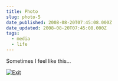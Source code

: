 ```yaml
---
title: Photo
slug: photo-5
date_published: 2008-08-20T07:45:08.000Z
date_updated: 2008-08-20T07:45:08.000Z
tags:
  - media
  - life
---
```


Sometimes I feel like this...

[![Exit](http://farm4.static.flickr.com/3074/2781451498_3af136fbba.jpg)](http://www.flickr.com/photos/asilentthing/2781451498/)

